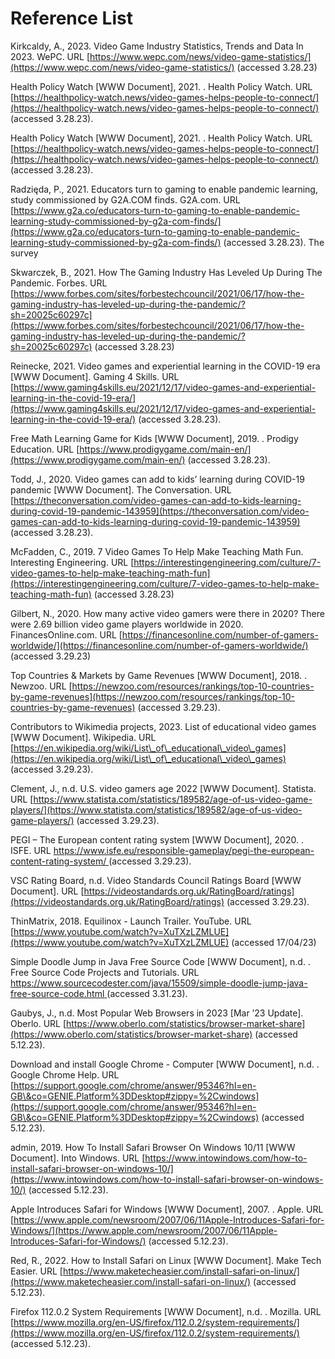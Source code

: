 # Reference List

Kirkcaldy, A., 2023. Video Game Industry Statistics, Trends and Data In 2023. WePC. URL [https://www.wepc.com/news/video-game-statistics/](https://www.wepc.com/news/video-game-statistics/) (accessed 3.28.23)

Health Policy Watch \[WWW Document], 2021. . Health Policy Watch. URL [https://healthpolicy-watch.news/video-games-helps-people-to-connect/](https://healthpolicy-watch.news/video-games-helps-people-to-connect/) (accessed 3.28.23).

Health Policy Watch \[WWW Document], 2021. . Health Policy Watch. URL [https://healthpolicy-watch.news/video-games-helps-people-to-connect/](https://healthpolicy-watch.news/video-games-helps-people-to-connect/) (accessed 3.28.23).

Radzięda, P., 2021. Educators turn to gaming to enable pandemic learning, study commissioned by G2A.COM finds. G2A.com. URL [https://www.g2a.co/educators-turn-to-gaming-to-enable-pandemic-learning-study-commissioned-by-g2a-com-finds/](https://www.g2a.co/educators-turn-to-gaming-to-enable-pandemic-learning-study-commissioned-by-g2a-com-finds/) (accessed 3.28.23). The survey

Skwarczek, B., 2021. How The Gaming Industry Has Leveled Up During The Pandemic. Forbes. URL [https://www.forbes.com/sites/forbestechcouncil/2021/06/17/how-the-gaming-industry-has-leveled-up-during-the-pandemic/?sh=20025c60297c](https://www.forbes.com/sites/forbestechcouncil/2021/06/17/how-the-gaming-industry-has-leveled-up-during-the-pandemic/?sh=20025c60297c) (accessed 3.28.23)

Reinecke, 2021. Video games and experiential learning in the COVID-19 era \[WWW Document]. Gaming 4 Skills. URL [https://www.gaming4skills.eu/2021/12/17/video-games-and-experiential-learning-in-the-covid-19-era/](https://www.gaming4skills.eu/2021/12/17/video-games-and-experiential-learning-in-the-covid-19-era/) (accessed 3.28.23).&#x20;

Free Math Learning Game for Kids \[WWW Document], 2019. . Prodigy Education. URL [https://www.prodigygame.com/main-en/](https://www.prodigygame.com/main-en/) (accessed 3.28.23).

Todd, J., 2020. Video games can add to kids’ learning during COVID-19 pandemic \[WWW Document]. The Conversation. URL [https://theconversation.com/video-games-can-add-to-kids-learning-during-covid-19-pandemic-143959](https://theconversation.com/video-games-can-add-to-kids-learning-during-covid-19-pandemic-143959) (accessed 3.28.23).

McFadden, C., 2019. 7 Video Games To Help Make Teaching Math Fun. Interesting Engineering. URL [https://interestingengineering.com/culture/7-video-games-to-help-make-teaching-math-fun](https://interestingengineering.com/culture/7-video-games-to-help-make-teaching-math-fun) (accessed 3.28.23)

Gilbert, N., 2020. How many active video gamers were there in 2020? There were 2.69 billion video game players worldwide in 2020. FinancesOnline.com. URL [https://financesonline.com/number-of-gamers-worldwide/](https://financesonline.com/number-of-gamers-worldwide/) (accessed 3.29.23)

Top Countries & Markets by Game Revenues \[WWW Document], 2018. . Newzoo. URL [https://newzoo.com/resources/rankings/top-10-countries-by-game-revenues](https://newzoo.com/resources/rankings/top-10-countries-by-game-revenues) (accessed 3.29.23).

Contributors to Wikimedia projects, 2023. List of educational video games \[WWW Document]. Wikipedia. URL [https://en.wikipedia.org/wiki/List\_of\_educational\_video\_games](https://en.wikipedia.org/wiki/List\_of\_educational\_video\_games) (accessed 3.29.23).

Clement, J., n.d. U.S. video gamers age 2022 \[WWW Document]. Statista. URL [https://www.statista.com/statistics/189582/age-of-us-video-game-players/](https://www.statista.com/statistics/189582/age-of-us-video-game-players/) (accessed 3.29.23).

PEGI – The European content rating system \[WWW Document], 2020. . ISFE. URL [https://www.isfe.eu/responsible-gameplay/pegi-the-european-content-rating-system/ ](https://www.isfe.eu/responsible-gameplay/pegi-the-european-content-rating-system/)(accessed 3.29.23).

VSC Rating Board, n.d. Video Standards Council Ratings Board \[WWW Document]. URL [https://videostandards.org.uk/RatingBoard/ratings](https://videostandards.org.uk/RatingBoard/ratings) (accessed 3.29.23).

ThinMatrix, 2018. Equilinox - Launch Trailer. YouTube. URL [https://www.youtube.com/watch?v=XuTXzLZMLUE](https://www.youtube.com/watch?v=XuTXzLZMLUE) (accessed 17/04/23)

Simple Doodle Jump in Java Free Source Code \[WWW Document], n.d. . Free Source Code Projects and Tutorials. URL [https://www.sourcecodester.com/java/15509/simple-doodle-jump-java-free-source-code.html ](https://www.sourcecodester.com/java/15509/simple-doodle-jump-java-free-source-code.html)(accessed 3.31.23).

Gaubys, J., n.d. Most Popular Web Browsers in 2023 \[Mar ’23 Update]. Oberlo. URL [https://www.oberlo.com/statistics/browser-market-share](https://www.oberlo.com/statistics/browser-market-share) (accessed 5.12.23).

Download and install Google Chrome - Computer \[WWW Document], n.d. . Google Chrome Help. URL [https://support.google.com/chrome/answer/95346?hl=en-GB\&co=GENIE.Platform%3DDesktop#zippy=%2Cwindows](https://support.google.com/chrome/answer/95346?hl=en-GB\&co=GENIE.Platform%3DDesktop#zippy=%2Cwindows) (accessed 5.12.23).

admin, 2019. How To Install Safari Browser On Windows 10/11 \[WWW Document]. Into Windows. URL [https://www.intowindows.com/how-to-install-safari-browser-on-windows-10/](https://www.intowindows.com/how-to-install-safari-browser-on-windows-10/) (accessed 5.12.23).

Apple Introduces Safari for Windows \[WWW Document], 2007. . Apple. URL [https://www.apple.com/newsroom/2007/06/11Apple-Introduces-Safari-for-Windows/](https://www.apple.com/newsroom/2007/06/11Apple-Introduces-Safari-for-Windows/) (accessed 5.12.23).

Red, R., 2022. How to Install Safari on Linux \[WWW Document]. Make Tech Easier. URL [https://www.maketecheasier.com/install-safari-on-linux/](https://www.maketecheasier.com/install-safari-on-linux/) (accessed 5.12.23).

Firefox  112.0.2 System Requirements \[WWW Document], n.d. . Mozilla. URL [https://www.mozilla.org/en-US/firefox/112.0.2/system-requirements/](https://www.mozilla.org/en-US/firefox/112.0.2/system-requirements/) (accessed 5.12.23).



